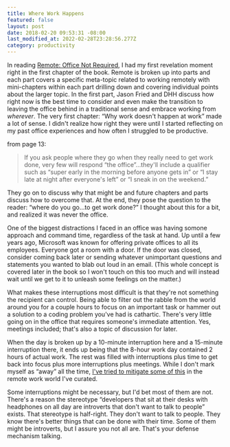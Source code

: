 ```yaml
---
title: Where Work Happens
featured: false
layout: post
date: 2018-02-20 09:53:31 -08:00
last_modified_at: 2022-02-28T23:28:56.277Z
category: productivity
---
```


In reading [Remote: Office Not Required](http://amzn.to/2GxjBRZ), I had my first revelation moment right in the first chapter of the book. Remote is broken up into parts and each part covers a specific meta-topic related to working remotely with mini-chapters within each part drilling down and covering individual points about the larger topic. In the first part, Jason Fried and DHH discuss how right now is the best time to consider and even make the transition to leaving the office behind in a traditional sense and embrace working from _wherever_. The very first chapter: “Why work doesn't happen at work” made a lot of sense. I didn't realize how right they were until I started reflecting on my past office experiences and how often I struggled to be productive.

from page 13:

> If you ask people where they go when they really need to get work done, very few will respond “the office”…they'll include a qualifier such as “super early in the morning before anyone gets in” or “I stay late at night after everyone's left” or “I sneak in on the weekend.”

They go on to discuss why that might be and future chapters and parts discuss how to overcome that. At the end, they pose the question to the reader: “where do you go…to get work done?” I thought about this for a bit, and realized it was never the office.

One of the biggest distractions I faced in an office was having somone approach and command time, regardless of the task at hand. Up until a few years ago, Microsoft was known for offering private offices to all its employees. Everyone got a room with a door. If the door was closed, consider coming back later or sending whatever unimportant questions and statements you wanted to blab out loud in an email. (This whole concept is covered later in the book so I won't touch on this too much and will instead wait until we get to it to unleash some feelings on the matter.)

What makes these interruptions most difficult is that they're not something the recipient can control. Being able to filter out the rabble from the world around you for a couple hours to focus on an important task or hammer out a solution to a coding problem you've had is cathartic. There's very little going on in the office that requires someone's immediate attention. Yes, meetings included; that's also a topic of discussion for later.

When the day is broken up by a 10-minute interruption here and a 15-minute interruption there, it ends up being that the 8-hour work day contained 2 hours of actual work. The rest was filled with interruptions plus time to get back into focus plus more interruptions plus meetings. While I don't mark myself as “away” all the time, [I've tried to mitigate some of this](/status-available/) in the remote work world I've curated.

Some interruptions might be necessary, but I'd bet most of them are not. There's a reason the stereotype “developers that sit at their desks with headphones on all day are introverts that don't want to talk to people” exists. That stereotype is half-right. They don't want to talk to people. They know there's better things that can be done with their time. Some of them might be introverts, but I assure you not all are. That's your defense mechanism talking.

